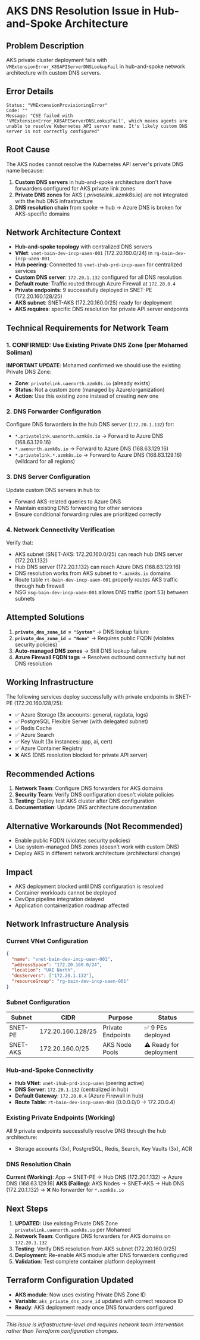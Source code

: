 # AKS DNS Resolution Issue in Hub-and-Spoke Architecture

## Problem Description
AKS private cluster deployment fails with `VMExtensionError_K8SAPIServerDNSLookupFail` in hub-and-spoke network architecture with custom DNS servers.

## Error Details
```
Status: "VMExtensionProvisioningError"
Code: ""
Message: "CSE failed with 'VMExtensionError_K8SAPIServerDNSLookupFail', which means agents are unable to resolve Kubernetes API server name. It's likely custom DNS server is not correctly configured"
```

## Root Cause
The AKS nodes cannot resolve the Kubernetes API server's private DNS name because:
1. **Custom DNS servers** in hub-and-spoke architecture don't have forwarders configured for AKS private link zones
2. **Private DNS zones** for AKS (*.privatelink.*.azmk8s.io) are not integrated with the hub DNS infrastructure
3. **DNS resolution chain** from spoke → hub → Azure DNS is broken for AKS-specific domains

## Network Architecture Context
- **Hub-and-spoke topology** with centralized DNS servers
- **VNet**: `vnet-bain-dev-incp-uaen-001` (172.20.160.0/24) in `rg-bain-dev-incp-uaen-001`
- **Hub peering**: Connected to `vnet-ihub-prd-incp-uaen` for centralized services
- **Custom DNS server**: `172.20.1.132` configured for all DNS resolution
- **Default route**: Traffic routed through Azure Firewall at `172.20.0.4`
- **Private endpoints**: 9 successfully deployed in SNET-PE (172.20.160.128/25)
- **AKS subnet**: SNET-AKS (172.20.160.0/25) ready for deployment
- **AKS requires**: specific DNS resolution for private API server endpoints

## Technical Requirements for Network Team

### 1. CONFIRMED: Use Existing Private DNS Zone (per Mohamed Soliman)
**IMPORTANT UPDATE**: Mohamed confirmed we should use the existing Private DNS Zone:
- **Zone**: `privatelink.uaenorth.azmk8s.io` (already exists)
- **Status**: Not a custom zone (managed by Azure/organization)
- **Action**: Use this existing zone instead of creating new one

### 2. DNS Forwarder Configuration  
Configure DNS forwarders in the hub DNS server (`172.20.1.132`) for:
- `*.privatelink.uaenorth.azmk8s.io` → Forward to Azure DNS (168.63.129.16)
- `*.uaenorth.azmk8s.io` → Forward to Azure DNS (168.63.129.16)
- `*.privatelink.*.azmk8s.io` → Forward to Azure DNS (168.63.129.16) (wildcard for all regions)

### 3. DNS Server Configuration
Update custom DNS servers in hub to:
- Forward AKS-related queries to Azure DNS
- Maintain existing DNS forwarding for other services
- Ensure conditional forwarding rules are prioritized correctly

### 4. Network Connectivity Verification
Verify that:
- AKS subnet (SNET-AKS: 172.20.160.0/25) can reach hub DNS server (172.20.1.132)
- Hub DNS server (172.20.1.132) can reach Azure DNS (168.63.129.16)
- DNS resolution works from AKS subnet to `*.azmk8s.io` domains
- Route table `rt-bain-dev-incp-uaen-001` properly routes AKS traffic through hub firewall
- NSG `nsg-bain-dev-incp-uaen-001` allows DNS traffic (port 53) between subnets

## Attempted Solutions
1. **`private_dns_zone_id = "System"`** → DNS lookup failure
2. **`private_dns_zone_id = "None"`** → Requires public FQDN (violates security policies)
3. **Auto-managed DNS zones** → Still DNS lookup failure
4. **Azure Firewall FQDN tags** → Resolves outbound connectivity but not DNS resolution

## Working Infrastructure
The following services deploy successfully with private endpoints in SNET-PE (172.20.160.128/25):
- ✅ Azure Storage (3x accounts: general, ragdata, logs)
- ✅ PostgreSQL Flexible Server (with delegated subnet)
- ✅ Redis Cache
- ✅ Azure Search
- ✅ Key Vault (3x instances: app, ai, cert)
- ✅ Azure Container Registry
- ❌ AKS (DNS resolution blocked for private API server)

## Recommended Actions
1. **Network Team**: Configure DNS forwarders for AKS domains
2. **Security Team**: Verify DNS configuration doesn't violate policies
3. **Testing**: Deploy test AKS cluster after DNS configuration
4. **Documentation**: Update DNS architecture documentation

## Alternative Workarounds (Not Recommended)
- Enable public FQDN (violates security policies)
- Use system-managed DNS zones (doesn't work with custom DNS)
- Deploy AKS in different network architecture (architectural change)

## Impact
- AKS deployment blocked until DNS configuration is resolved
- Container workloads cannot be deployed
- DevOps pipeline integration delayed
- Application containerization roadmap affected

## Network Infrastructure Analysis

### Current VNet Configuration
```json
{
  "name": "vnet-bain-dev-incp-uaen-001",
  "addressSpace": "172.20.160.0/24",
  "location": "UAE North",
  "dnsServers": ["172.20.1.132"],
  "resourceGroup": "rg-bain-dev-incp-uaen-001"
}
```

### Subnet Configuration
| Subnet | CIDR | Purpose | Status |
|--------|------|---------|--------|
| SNET-PE | 172.20.160.128/25 | Private Endpoints | ✅ 9 PEs deployed |
| SNET-AKS | 172.20.160.0/25 | AKS Node Pools | ⚠️ Ready for deployment |

### Hub-and-Spoke Connectivity
- **Hub VNet**: `vnet-ihub-prd-incp-uaen` (peering active)
- **DNS Server**: `172.20.1.132` (centralized in hub)
- **Default Gateway**: `172.20.0.4` (Azure Firewall in hub)
- **Route Table**: `rt-bain-dev-incp-uaen-001` (0.0.0.0/0 → 172.20.0.4)

### Existing Private Endpoints (Working)
All 9 private endpoints successfully resolve DNS through the hub architecture:
- Storage accounts (3x), PostgreSQL, Redis, Search, Key Vaults (3x), ACR

### DNS Resolution Chain
**Current (Working)**: App → SNET-PE → Hub DNS (172.20.1.132) → Azure DNS (168.63.129.16)
**AKS (Failing)**: AKS Nodes → SNET-AKS → Hub DNS (172.20.1.132) → ❌ No forwarder for `*.azmk8s.io`

## Next Steps
1. **UPDATED**: Use existing Private DNS Zone `privatelink.uaenorth.azmk8s.io` per Mohamed
2. **Network Team**: Configure DNS forwarders for AKS domains on `172.20.1.132`
3. **Testing**: Verify DNS resolution from AKS subnet (172.20.160.0/25)  
4. **Deployment**: Re-enable AKS module after DNS forwarders configured
5. **Validation**: Test complete container platform deployment

## Terraform Configuration Updated
- **AKS module**: Now uses existing Private DNS Zone ID
- **Variable**: `aks_private_dns_zone_id` updated with correct resource ID
- **Ready**: AKS deployment ready once DNS forwarders configured

---
*This issue is infrastructure-level and requires network team intervention rather than Terraform configuration changes.*
